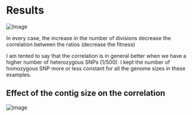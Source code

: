 Results
===

![Image](https://github.com/pilarcormo/Correlations/blob/master/Results/Rplot.redandblue.png?raw=false)

In every case, the increase in the number of divisions decrease the correlation between the ratios (decrease the fitness)


I am tented to say that the correlation is in general better when we have a higher number of heterozygous SNPs (1/500). I kept the number of homozygous SNP more or less constant for all the genome sizes in these examples. 

Effect of the contig size on the correlation 
----



![Image](https://github.com/pilarcormo/Correlations/blob/master/Results/Rplot.redandblue.png?raw=false)


